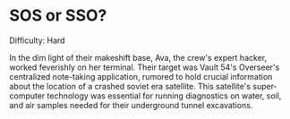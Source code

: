 # SOS or SSO?

Difficulty: Hard

In the dim light of their makeshift base, Ava, the crew's expert hacker, worked feverishly on her terminal. Their target was Vault 54's Overseer's centralized note-taking application, rumored to hold crucial information about the location of a crashed soviet era satellite. This satellite's super-computer technology was essential for running diagnostics on water, soil, and air samples needed for their underground tunnel excavations.